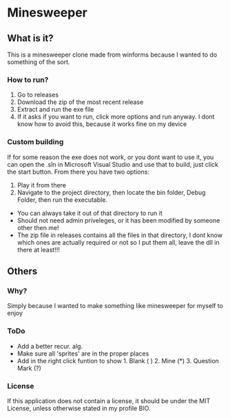 # Minesweeper
## What is it?
This is a minesweeper clone made from winforms because I wanted to do something of the sort. 
### How to run?
1. Go to releases
2. Download the zip of the most recent release
3. Extract and run the exe file
4. If it asks if you want to run, click more options and run anyway. I dont know how to avoid this, because it works fine on my device
### Custom building
If for some reason the exe does not work, or you dont want to use it, you can open the .sln in Microsoft Visual Studio and use that to build, just click the start button. From there you have two options:
1. Play it from there
2. Navigate to the project directory, then locate the bin folder, Debug Folder, then run the executable.
  - You can always take it out of that directory to run it
  - Should not need admin priveleges, or it has been modified by someone other then me!
  - The zip file in releases contains all the files in that directory, I dont know which ones are actually required or not so I put them all, leave the dll in there at least!!!
## Others
### Why?
Simply because I wanted to make something like minesweeper for myself to enjoy
### ToDo
- Add a better recur. alg.
- Make sure all 'sprites' are in the proper places
- Add in the right click funtion to show 1. Blank ( ) 2. Mine (\*) 3. Question Mark (?)
### License
If this application does not contain a license, it should be under the MIT License, unless otherwise stated in my profile BIO.
 
